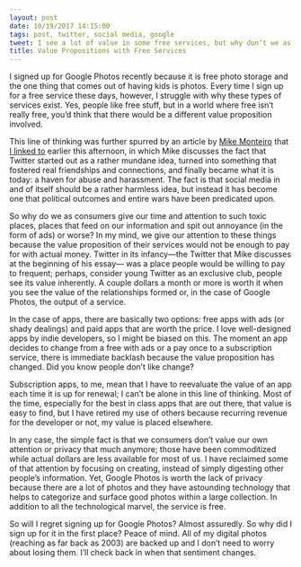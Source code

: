 ```yaml
---
layout: post
date: 10/19/2017 14:15:00
tags: post, twitter, social media, google
tweet: I see a lot of value in some free services, but why don’t we as consumers value our own privacy, time, and attention in the same way?
title: Value Propositions with Free Services
---
```


I signed up for Google Photos recently because it is free photo storage and the one thing that comes out of having kids is photos. Every time I sign up for a free service these days, however, I struggle with why these types of services exist. Yes, people like free stuff, but in a world where free isn’t really free, you’d think that there would be a different value proposition involved.

This line of thinking was further spurred by an article by [Mike Monteiro][1] that [I linked to][2] earlier this afternoon, in which Mike discusses the fact that Twitter started out as a rather mundane idea, turned into something that fostered real friendships and connections, and finally became what it is today: a haven for abuse and harassment. The fact is that social media in and of itself should be a rather harmless idea, but instead it has become one that political outcomes and entire wars have been predicated upon.

So why do we as consumers give our time and attention to such toxic places, places that feed on our information and spit out annoyance (in the form of ads) or worse? In my mind, we give our attention to these things because the value proposition of their services would not be enough to pay for with actual money. Twitter in its infancy—the Twitter that Mike discusses at the beginning of his essay— was a place people would be willing to pay to frequent; perhaps, consider young Twitter as an exclusive club, people see its value inherently. A couple dollars a month or more is worth it when you see the value of the relationships formed or, in the case of Google Photos, the output of a service.

In the case of apps, there are basically two options: free apps with ads (or shady dealings) and paid apps that are worth the price. I love well-designed apps by indie developers, so I might be biased on this. The moment an app decides to change from a free with ads or a pay once to a subscription service, there is immediate backlash because the value proposition has changed. Did you know people don’t like change?

Subscription apps, to me, mean that I have to reevaluate the value of an app each time it is up for renewal; I can’t be alone in this line of thinking. Most of the time, especially for the best in class apps that are out there, that value is easy to find, but I have retired my use of others because recurring revenue for the developer or not, my value is placed elsewhere.

In any case, the simple fact is that we consumers don’t value our own attention or privacy that much anymore; those have been commoditized while actual dollars are less available for most of us. I have reclaimed some of that attention by focusing on creating, instead of simply digesting other people’s information. Yet, Google Photos is worth the lack of privacy because there are a lot of photos and they have astounding technology that helps to categorize and surface good photos within a large collection. In addition to all the technological marvel, the service is free.

So will I regret signing up for Google Photos? Almost assuredly. So why did I sign up for it in the first place? Peace of mind. All of my digital photos (reaching as far back as 2003) are backed up and I don’t need to worry about losing them. I’ll check back in when that sentiment changes.

[1]:	https://twitter.com/monteiro
[2]:	https://engineeredeloquence.com/2017/10/mike-monteiro-just-blew-my-mind